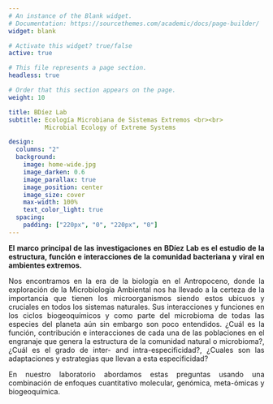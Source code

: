 ```yaml
---
# An instance of the Blank widget.
# Documentation: https://sourcethemes.com/academic/docs/page-builder/
widget: blank

# Activate this widget? true/false
active: true

# This file represents a page section.
headless: true

# Order that this section appears on the page.
weight: 10

title: BDíez Lab
subtitle: Ecología Microbiana de Sistemas Extremos <br><br>
          Microbial Ecology of Extreme Systems

design:
  columns: "2"
  background:
    image: home-wide.jpg
    image_darken: 0.6
    image_parallax: true
    image_position: center
    image_size: cover
    max-width: 100%
    text_color_light: true
  spacing:
    padding: ["220px", "0", "220px", "0"]
---
```


<div style="text-align:justify">

**El marco principal de las investigaciones en BDíez Lab es el estudio de la estructura, función e interacciones de la comunidad bacteriana y viral en ambientes extremos.**

</div>

<div style="text-align:justify;">

Nos encontramos en la era de la biología en el Antropoceno, donde la exploración de la Microbiología Ambiental nos ha llevado a la certeza de la importancia que tienen los microorganismos siendo estos ubicuos y cruciales en todos los sistemas naturales. Sus interacciones y funciones en los ciclos biogeoquímicos y como parte del microbioma de todas las especies del planeta aún sin embargo son poco entendidos. ¿Cuál es la función, contribución e interacciones de cada una de las poblaciones en el engranaje que genera la estructura de la comunidad natural o microbioma?, ¿Cuál es el grado de inter- and intra-especificidad?, ¿Cuales son las adaptaciones y estrategias que llevan a esta especificidad? <br>

En nuestro laboratorio abordamos estas preguntas usando una combinación de enfoques cuantitativo molecular, genómica, meta-ómicas y biogeoquímica.<br>

</div>
